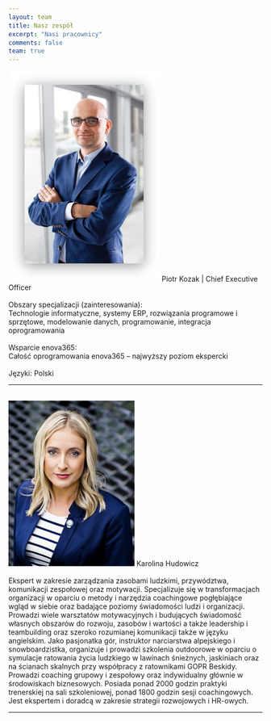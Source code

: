```yaml
---
layout: team
title: Nasz zespół
excerpt: "Nasi pracownicy"
comments: false
team: true
---
```

<img src="../assets/img/PiotrKozak.jpg">
Piotr Kozak | Chief Executive Officer<br>
<br>
Obszary specjalizacji (zainteresowania):<br>
Technologie informatyczne, systemy ERP, rozwiązania programowe i sprzętowe, modelowanie danych, programowanie, integracja oprogramowania<br>
<br>
Wsparcie enova365:<br>
Całość oprogramowania enova365 – najwyższy poziom ekspercki<br>
<br>
Języki: Polski
<br>
<hr>
<br>
<img src="../assets/img/KarolinaHudowicz.jpg">
Karolina Hudowicz<br>
<br>
Ekspert w zakresie zarządzania zasobami ludzkimi, przywództwa, komunikacji zespołowej oraz motywacji. Specjalizuje się w transformacjach organizacji w oparciu o metody i narzędzia coachingowe pogłębiające wgląd w siebie oraz badające poziomy świadomości ludzi i organizacji. Prowadzi wiele warsztatów motywacyjnych i budujących świadomość własnych obszarów do rozwoju, zasobów i wartości a także leadership i teambuilding  oraz szeroko rozumianej komunikacji także w języku angielskim. Jako pasjonatka gór, instruktor narciarstwa alpejskiego i snowboardzistka, organizuje i prowadzi szkolenia outdoorowe w oparciu o symulacje ratowania życia ludzkiego w lawinach śnieżnych, jaskiniach oraz na ścianach skalnych przy współpracy z ratownikami GOPR Beskidy. Prowadzi coaching grupowy i zespołowy oraz indywidualny głównie w środowiskach biznesowych. Posiada ponad 2000 godzin praktyki trenerskiej na sali szkoleniowej, ponad 1800 godzin sesji coachingowych. Jest ekspertem i doradcą w zakresie strategii rozwojowych i HR-owych.<br>
<hr>
